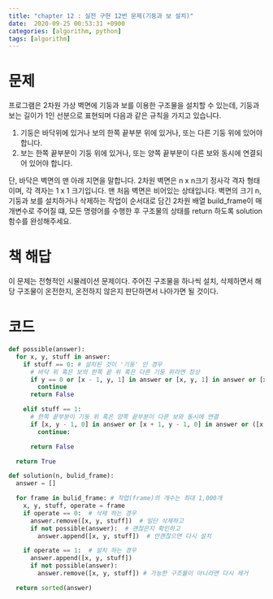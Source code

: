 ```yaml
---
title: "chapter 12 : 실전 구현 12번 문제(기둥과 보 설치)"
date:  2020-09-25 00:53:31 +0900
categories: [algorithm, python]
tags: [algorithm]
---
```

# 문제
프로그램은 2차원 가상 벽면에 기둥과 보를 이용한 구조물을 설치할 수 있는데, 기둥과 보는 길이가 1인 선분으로 표현되며 다음과 같은 규칙을 가지고 있습니다.
1. 기둥은 바닥위에 있거나 보의 한쪽 끝부분 위에 있거나, 또는 다른 기둥 위에 있어야 합니다.
2. 보는 한쪽 끝부분이 기둥 위에 있거나, 또는 양쪽 끝부분이 다른 보와 동시에 연결되어 있어야 합니다.

단, 바닥은 벽면의 맨 아래 지면을 말합니다.
2차원 벽면은 n x n크기 정사각 격자 형태이며, 각 격자는 1 x 1 크기입니다. 맨 처음 벽면은 비어있는 상태입니다.
벽면의 크기 n, 기둥과 보를 설치하거나 삭제하는 작업이 순서대로 담긴 2차원 배열 build_frame이 매개변수로 주어질 떄, 모든 명령어를 수행한 후 구조물의 상태를 return 하도록 solution 함수를 완성해주세요.

# 책 해답
이 문제는 전형적인 시뮬레이션 문제이다. 주어진 구조물을 하나씩 설치, 삭제하면서 해당 구조물이 온전한지, 온전하지 않은지 판단하면서 나아가면 될 것이다.

# 코드
```python
def possible(answer):
  for x, y, stuff in answer:
    if stuff == 0: # 설치된 것이 '기둥' 인 경우
      # 바닥 위 혹은 보의 한쪽 끝 위 혹은 다른 기둥 위라면 정상
      if y == 0 or [x - 1, y, 1] in answer or [x, y, 1] in answer or [x, y - 1, 0] in answer:
        continue
      return False

    elif stuff == 1:
      # 한쪽 끝부분이 기둥 위 혹은 양쪽 끝부분이 다른 보와 동시에 연결
      if [x, y - 1, 0] in answer or [x + 1, y - 1, 0] in answer or ([x - 1, y, 1] in answer and [x + 1, y, 1] in answer):
        continue:

      return False

  return True

def solution(n, bulid_frame):
  answer = []

  for frame in bulid_frame: # 작업(frame)의 개수는 최대 1,000개
    x, y, stuff, operate = frame
    if operate == 0:  # 삭제 하는 경우
      answer.remove([x, y, stuff])  # 일단 삭제하고
      if not possible(answer):  # 괜찮은지 확인하고
        answer.append([x, y, stuff])  # 안괜찮으면 다시 설치

    if operate == 1:  # 설치 하는 경우
      answer.append([x, y, stuff])
      if not possible(answer):
        answer.remove([x, y, stuff]) # 가능한 구조물이 아니라면 다시 제거

  return sorted(answer)

```
